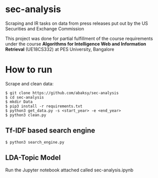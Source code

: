 # sec-analysis
Scraping and IR tasks on data from press releases put out by the US Securities and Exchange Commission

This project was done for partial fulfillment of the course requirements under the course **Algorithms for Intelligence Web and Information Retrieval** (UE18CS332)
at PES University, Bangalore


# How to run
Scrape and clean data:

```
$ git clone https://github.com/abaksy/sec-analysis
$ cd sec-analysis
$ mkdir Data
$ pip3 install -r requirements.txt
$ python3 get_data.py -s <start_year> -e <end_year>
$ python3 clean.py
```

## Tf-IDF based search engine
```
$ python3 search_engine.py
```

## LDA-Topic Model
Run the Jupyter notebook attached called sec-analysis.ipynb
